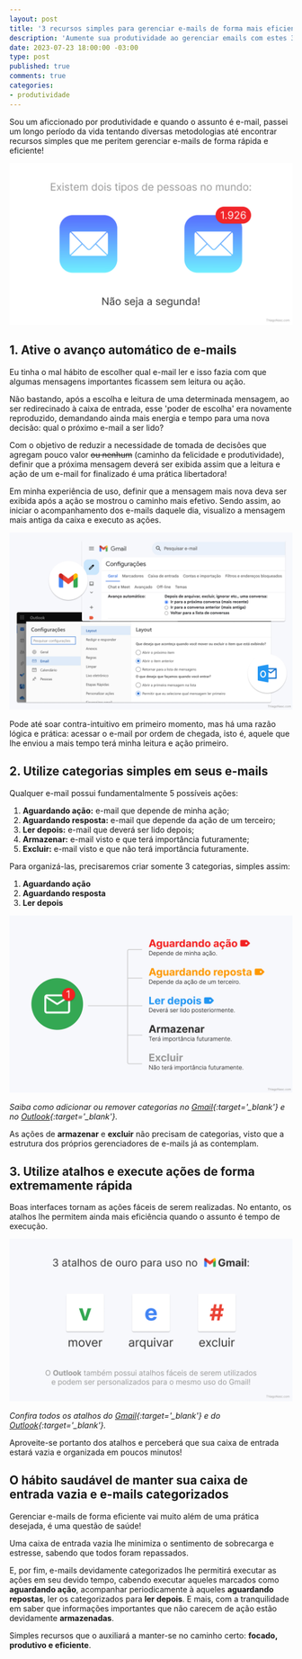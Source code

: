 ```yaml
---
layout: post
title: '3 recursos simples para gerenciar e-mails de forma mais eficiente'
description: 'Aumente sua produtividade ao gerenciar emails com estes 3 simples recursos.'
date: 2023-07-23 18:00:00 -03:00
type: post
published: true
comments: true
categories:
- produtividade
---
```


Sou um aficcionado por produtividade e quando o assunto é e-mail, passei um longo período da vida tentando diversas metodologias até encontrar recursos simples que me peritem gerenciar e-mails de forma rápida e eficiente!

<img src="/assets/imgs/email-recursos-produtividade/meme-email-inbox-zero.jpg" class="img-fluid border rounded" alt="Gráfico de pizza com porção ínfima representando 'você manda certo' e outra porção predominante, representando 'você esquece o anexo' ">

## 1. Ative o avanço automático de e-mails

Eu tinha o mal hábito de escolher qual e-mail ler e isso fazia com que algumas mensagens importantes ficassem sem leitura ou ação.

Não bastando, após a escolha e leitura de uma determinada mensagem, ao ser redirecinado à caixa de entrada, esse 'poder de escolha' era novamente reproduzido, demandando ainda mais energia e tempo para uma nova decisão: qual o próximo e-mail a ser lido?

Com o objetivo de reduzir a necessidade de tomada de decisões que agregam pouco valor ~~ou nenhum~~  (caminho da felicidade e produtividade), definir que a próxima mensagem deverá ser exibida assim que a leitura e ação de um e-mail for finalizado é uma prática libertadora!

Em minha experiência de uso, definir que a mensagem mais nova deva ser exibida após a ação se mostrou o caminho mais efetivo. Sendo assim, ao iniciar o acompanhamento dos e-mails daquele dia, visualizo a mensagem mais antiga da caixa e executo as ações.

<img src="/assets/imgs/email-recursos-produtividade/configuracoes-recurso-email.jpg" class="img-fluid border rounded" alt="Gráfico de pizza com porção ínfima representando 'você manda certo' e outra porção predominante, representando 'você esquece o anexo' ">

Pode até soar contra-intuitivo em primeiro momento, mas há uma razão lógica e prática: acessar o e-mail por ordem de chegada, isto é, aquele que lhe enviou a mais tempo terá minha leitura e ação primeiro.

## 2. Utilize categorias simples em seus e-mails

Qualquer e-mail possui fundamentalmente 5 possíveis ações:

1. **Aguardando ação:** e-mail que depende de minha ação;
2. **Aguardando resposta:** e-mail que depende da ação de um terceiro;
3. **Ler depois:** e-mail que deverá ser lido depois;
4. **Armazenar:** e-mail visto e que terá importância futuramente;
5. **Excluir:** e-mail visto e que não terá importância futuramente.

Para organizá-las, precisaremos criar somente 3 categorias, simples assim:

1. **Aguardando ação**
2. **Aguardando resposta**
3. **Ler depois**

<img src="/assets/imgs/email-recursos-produtividade/email-categorias-simples.jpg" class="img-fluid border rounded" alt="Gráfico de pizza com porção ínfima representando 'você manda certo' e outra porção predominante, representando 'você esquece o anexo' ">

*Saiba como adicionar ou remover categorias no [Gmail][1]{:target='_blank'} e no [Outlook][2]{:target='_blank'}.*

As ações de **armazenar** e **excluir** não precisam de categorias, visto que a estrutura dos próprios gerenciadores de e-mails já as contemplam.

## 3. Utilize atalhos e execute ações de forma extremamente rápida

Boas interfaces tornam as ações fáceis de serem realizadas. No entanto, os atalhos lhe permitem ainda mais eficiência quando o assunto é tempo de execução.

<img src="/assets/imgs/email-recursos-produtividade/gmail-atalhos-de-ouro.jpg" class="img-fluid border rounded" alt="Gráfico de pizza com porção ínfima representando 'você manda certo' e outra porção predominante, representando 'você esquece o anexo' ">

*Confira todos os atalhos do [Gmail][3]{:target='_blank'} e do [Outlook][4]{:target='_blank'}.*

Aproveite-se portanto dos atalhos e perceberá que sua caixa de entrada estará vazia e organizada em poucos minutos!

## O hábito saudável de manter sua caixa de entrada vazia e e-mails categorizados

Gerenciar e-mails de forma eficiente vai muito além de uma prática desejada, é uma questão de saúde!

Uma caixa de entrada vazia lhe minimiza o sentimento de sobrecarga e estresse, sabendo que todos foram repassados.

E, por fim, e-mails devidamente categorizados lhe permitirá executar as ações em seu devido tempo, cabendo executar aqueles marcados como **aguardando ação**, acompanhar periodicamente à aqueles **aguardando repostas**, ler os categorizados para **ler depois**. E mais, com a tranquilidade em saber que informações importantes que não carecem de ação estão devidamente **armazenadas**.

Simples recursos que o auxiliará a manter-se no caminho certo: **focado, produtivo e eficiente**.

[1]: https://support.google.com/mail/answer/3094499?hl=pt-BR&co=GENIE.Platform%3DAndroid
[2]: https://support.microsoft.com/pt-br/office/usar-categorias-no-outlook-com-a0f709a4-9bd8-45d7-a2b3-b6f8c299e079
[3]: https://support.google.com/mail/answer/6594?hl=pt-BR&co=GENIE.Platform%3DDesktop#zippy=%2Ca%C3%A7%C3%B5es%2Cnavega%C3%A7%C3%A3o%2Caplicativo
[4]: https://support.microsoft.com/pt-br/office/atalhos-de-teclado-do-outlook-3cdeb221-7ae5-4c1d-8c1d-9e63216c1efd